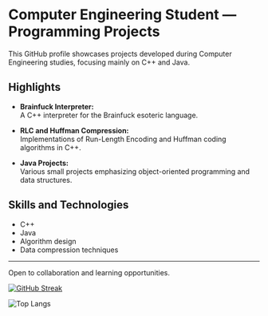 # Computer Engineering Student — Programming Projects

This GitHub profile showcases projects developed during Computer Engineering studies, focusing mainly on C++ and Java.

## Highlights

- **Brainfuck Interpreter:**  
  A C++ interpreter for the Brainfuck esoteric language.

- **RLC and Huffman Compression:**  
  Implementations of Run-Length Encoding and Huffman coding algorithms in C++.

- **Java Projects:**  
  Various small projects emphasizing object-oriented programming and data structures.

## Skills and Technologies

- C++
- Java
- Algorithm design
- Data compression techniques

---

Open to collaboration and learning opportunities.

[![GitHub Streak](https://streak-stats.demolab.com?user=msanz59&theme=dark&hide_border=true&locale=es&date_format=j%2Fn%5B%2FY%5D&mode=weekly)](https://git.io/streak-stats)

![Top Langs](https://github-readme-stats.vercel.app/api/top-langs/?username=msanz59&layout=compact&theme=dark#gh-dark-mode-only)
